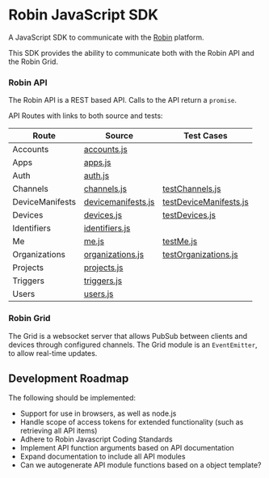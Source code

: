 # Robin JavaScript SDK

A JavaScript SDK to communicate with the [Robin](http://getrobin.com/) platform.

This SDK provides the ability to communicate both with the Robin API and the Robin Grid.

### Robin API

The Robin API is a REST based API. Calls to the API return a `promise`.

API Routes with links to both source and tests:

| Route  | Source   | Test Cases  |
| ------ | -------- | ----------- |
| Accounts | [accounts.js](lib/api/modules/accounts.js) | |
| Apps | [apps.js](lib/api/modules/apps.js) | |
| Auth | [auth.js](lib/api/modules/auth.js) | |
| Channels | [channels.js](lib/api/modules/channels.js) | [testChannels.js](test/testChannels.js) |
| DeviceManifests | [devicemanifests.js](lib/api/modules/devicemanifests.js) | [testDeviceManifests.js](test/testDeviceManifests.js) |
| Devices | [devices.js](lib/api/modules/devices.js) | [testDevices.js](test/testDevices.js) |
| Identifiers | [identifiers.js](lib/api/modules/identifiers.js) | |
| Me | [me.js](lib/api/modules/me.js) | [testMe.js](test/testMe.js) |
| Organizations | [organizations.js](lib/api/modules/organizations.js) | [testOrganizations.js](test/testOrganizations.js) |
| Projects | [projects.js](lib/api/modules/projects.js) | |
| Triggers | [triggers.js](lib/api/modules/triggers.js) | |
| Users | [users.js](lib/api/modules/users.js) | |

### Robin Grid

The Grid is a websocket server that allows PubSub between clients and devices through configured channels. The Grid module is an `EventEmitter`, to allow real-time updates.

## Development Roadmap

The following should be implemented:

* Support for use in browsers, as well as node.js
* Handle scope of access tokens for extended functionality (such as retrieving all API items)
* Adhere to Robin Javascript Coding Standards
* Implement API function arguments based on API documentation
* Expand documentation to include all API modules
* Can we autogenerate API module functions based on a object template?

